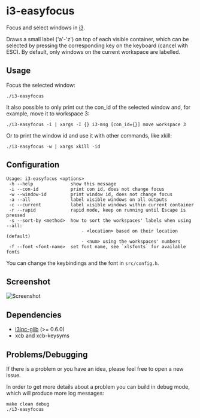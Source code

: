 # i3-easyfocus

Focus and select windows in [i3](https://github.com/i3/i3).

Draws a small label ('a'-'z') on top of each visible container, which can be selected by pressing the corresponding key on the keyboard (cancel with ESC). By default, only windows on the current workspace are labelled.

## Usage

Focus the selected window:

```shell
./i3-easyfocus
```

It also possible to only print out the con_id of the selected window and, for example, move it to workspace 3:

```shell
./i3-easyfocus -i | xargs -I {} i3-msg [con_id={}] move workspace 3
```

Or to print the window id and use it with other commands, like xkill:
```shell
./i3-easyfocus -w | xargs xkill -id
```

## Configuration

```
Usage: i3-easyfocus <options>
 -h --help              show this message
 -i --con-id            print con id, does not change focus
 -w --window-id         print window id, does not change focus
 -a --all               label visible windows on all outputs
 -c --current           label visible windows within current container
 -r --rapid             rapid mode, keep on running until Escape is pressed
 -s --sort-by <method>  how to sort the workspaces' labels when using --all:
                            - <location> based on their location (default)
                            - <num> using the workspaces' numbers
 -f --font <font-name>  set font name, see `xlsfonts` for available fonts
```

You can change the keybindings and the font in ```src/config.h```.

## Screenshot

![Screenshot](screenshot.png)

## Dependencies

* [i3ipc-glib](https://github.com/acrisci/i3ipc-glib) (>= 0.6.0)
* xcb and xcb-keysyms

## Problems/Debugging

If there is a problem or you have an idea, please feel free to open a new issue.

In order to get more details about a problem you can build in debug mode, which will produce more log messages:
```
make clean debug
./i3-easyfocus
```
